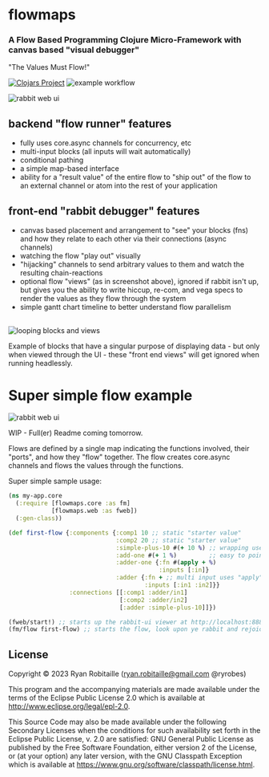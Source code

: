 # flowmaps
### A Flow Based Programming Clojure Micro-Framework with canvas based "visual debugger"

"The Values Must Flow!"

[![Clojars Project](https://img.shields.io/clojars/v/org.clojars.ryrobes/flowmaps.svg)](https://clojars.org/org.clojars.ryrobes/flowmaps) ![example workflow](https://github.com/ryrobes/flowmaps/actions/workflows/clojure.yml/badge.svg)

![rabbit web ui](https://app.rabbitremix.com/gh-sample2.png)

## backend "flow runner" features
 - fully uses core.async channels for concurrency, etc
 - multi-input blocks (all inputs will wait automatically)
 - conditional pathing
 - a simple map-based interface
 - ability for a "result value" of the entire flow to "ship out" of the flow to an external channel or atom into the rest of your application

## front-end "rabbit debugger" features
- canvas based placement and arrangement to "see" your blocks (fns) and how they relate to each other via their connections (async channels)
- watching the flow "play out" visually
- "hijacking" channels to send arbitrary values to them and watch the resulting chain-reactions
- optional flow "views" (as in screenshot above), ignored if rabbit isn't up, but gives you the ability to write hiccup, re-com, and vega specs to render the values as they flow through the system
- simple gantt chart timeline to better understand flow parallelism

## 

![looping blocks and views](https://app.rabbitremix.com/gh-looped3.gif)

Example of blocks that have a singular purpose of displaying data - but only when viewed through the UI - these "front end views" will get ignored when running headlessly.

## 

# Super simple flow example

![rabbit web ui](https://app.rabbitremix.com/gh-sample1.png)

WIP - Full(er) Readme coming tomorrow. 

Flows are defined by a single map indicating the functions involved, their "ports", and how they "flow" together. The flow creates core.async channels and flows the values through the functions.

Super simple sample usage:

```clojure
(ns my-app.core
  (:require [flowmaps.core :as fm]
            [flowmaps.web :as fweb])
  (:gen-class))

(def first-flow {:components {:comp1 10 ;; static "starter value"
                              :comp2 20 ;; static "starter value"
                              :simple-plus-10 #(+ 10 %) ;; wrapping useful for single input blocks
                              :add-one #(+ 1 %)         ;; easy to point where the flowing val goes
                              :adder-one {:fn #(apply + %)
                                          :inputs [:in]}
                              :adder {:fn + ;; multi input uses "apply" after materializing inputs
                                      :inputs [:in1 :in2]}}
                 :connections [[:comp1 :adder/in1]
                               [:comp2 :adder/in2]
                               [:adder :simple-plus-10]]})

(fweb/start!) ;; starts up the rabbit-ui viewer at http://localhost:8888/ 
(fm/flow first-flow) ;; starts the flow, look upon ye rabbit and rejoice!
```

## License

Copyright © 2023 Ryan Robitaille (ryan.robitaille@gmail.com @ryrobes)

This program and the accompanying materials are made available under the
terms of the Eclipse Public License 2.0 which is available at
http://www.eclipse.org/legal/epl-2.0.

This Source Code may also be made available under the following Secondary
Licenses when the conditions for such availability set forth in the Eclipse
Public License, v. 2.0 are satisfied: GNU General Public License as published by
the Free Software Foundation, either version 2 of the License, or (at your
option) any later version, with the GNU Classpath Exception which is available
at https://www.gnu.org/software/classpath/license.html.
